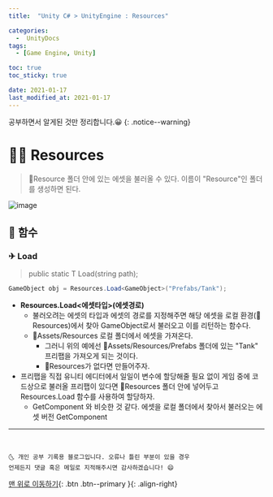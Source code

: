 ```yaml
---
title:  "Unity C# > UnityEngine : Resources" 

categories:
  -  UnityDocs
tags:
  - [Game Engine, Unity]

toc: true
toc_sticky: true

date: 2021-01-17
last_modified_at: 2021-01-17
---
```


공부하면서 알게된 것만 정리합니다.😀
{: .notice--warning}


# 👩‍🦰 Resources

> 📂Resource 폴더 안에 있는 에셋을 불러올 수 있다. 이름이 "Resource"인 폴더를 생성하면 된다.

![image](https://user-images.githubusercontent.com/42318591/94338812-238ff800-0030-11eb-90e0-ac70fd45b839.png)


## 🚀 함수

### ✈ Load

> public static T Load(string path);

```c#
GameObject obj = Resources.Load<GameObject>("Prefabs/Tank");
```

- **Resources.Load<에셋타입>(에셋경로)**
  - 불러오려는 에셋의 타입과 에셋의 경로를 지정해주면 해당 에셋을 로컬 환경(📂Resources)에서 찾아 GameObject로서 불러오고 이를 리턴하는 함수다.
  - 📂Assets/Resources 로컬 폴더에서 에셋을 가져온다.
    - 그러니 위의 예에선 📂Assets/Resources/Prefabs 폴더에 있는 "Tank" 프리팹을 가져오게 되는 것이다.
    - 📂Resources가 없다면 만들어주자.
- 프리팹을 직접 유니티 에디터에서 일일이 변수에 할당해줄 필요 없이 게임 중에 코드상으로 불러올 프리팹이 있다면 📂Resources 폴더 안에 넣어두고 Resources.Load 함수를 사용하여 할당하자.
  - GetComponent 와 비슷한 것 같다. 에셋을 로컬 폴더에서 찾아서 불러오는 에셋 버전 GetComponent



***
<br>

    🌜 개인 공부 기록용 블로그입니다. 오류나 틀린 부분이 있을 경우 
    언제든지 댓글 혹은 메일로 지적해주시면 감사하겠습니다! 😄

[맨 위로 이동하기](#){: .btn .btn--primary }{: .align-right}